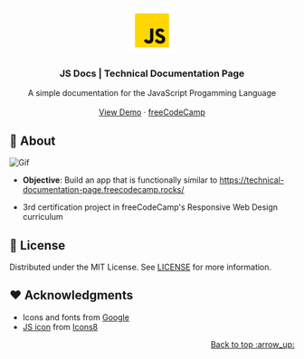 <a name="readme-top"></a>

<br />
<div align="center">
<a href="https://adrianogtl.github.io/fcc-technical-documentation-page/">
    <img src="assets/github/icon.png" alt="Logo" width="80" height="80">
  </a>

<h3 align="center">JS Docs | Technical Documentation Page</h3>

  <p align="center">
    A simple documentation for the JavaScript Progamming Language 
    <br />
    <br />
    <a href="https://adrianogtl.github.io/fcc-technical-documentation-page/">View Demo</a>
    ·
    <a href="https://www.freecodecamp.org/">freeCodeCamp</a>
  </p>
</div>

## :dart: About

![Gif][GIF_PATH]

- **Objective**: Build an app that is functionally similar to https://technical-documentation-page.freecodecamp.rocks/

- 3rd certification project in freeCodeCamp's Responsive Web Design curriculum

## :memo: License

Distributed under the MIT License. See [LICENSE](LICENSE) for more information.

## :heart: Acknowledgments

- Icons and fonts from [Google ][GOOGLE_URL]
- [JS icon][JS_ICON_URL] from [Icons8][ICONS8_URL]

<p align="right"><a href="#readme-top">Back to top :arrow_up: </a></p>

[GIF_PATH]: assets/github/preview.gif
[GOOGLE_URL]: https://fonts.google.com/
[JS_ICON_URL]: https://icons8.com/icon/108784/javascript
[ICONS8_URL]: https://icons8.com
